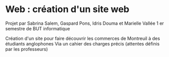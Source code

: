 # Web : création d'un site web 

Projet par Sabrina Salem, Gaspard Pons, Idris Douma et Marielle Vallée
1 er semestre de BUT informatique

Création d'un site pour faire découvrir les commerces de Montreuil à des étudiants anglophones
Via un cahier des charges précis (attentes définis par les professeurs)
